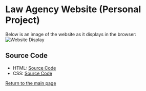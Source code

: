 # Law Agency Website (Personal Project)

Below is an image of the website as it displays in the browser:
![Website Display](https://github.com/lizz02/waa/waa-ex.png)

## Source Code
- HTML: [Source Code](https://github.com/lizz02/waa/blob/main/waa-home.html)
- CSS: [Source Code](https://github.com/lizz02/waa/blob/main/waa.css)



[Return to the main page](https://lizz02.github.io/)
